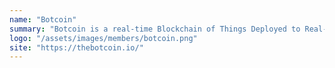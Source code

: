 ```yaml
---
name: "Botcoin"
summary: "Botcoin is a real-time Blockchain of Things Deployed to Real-world Initatives to Solve Real Human Problems"
logo: "/assets/images/members/botcoin.png"
site: "https://thebotcoin.io/"
---
```

